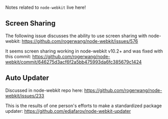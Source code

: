 Notes related to `node-webkit` live here!

## Screen Sharing

The following issue discusses the ability to use screen sharing with node-webkit: https://github.com/rogerwang/node-webkit/issues/576

It seems screen sharing working in node-webkit v10.2+ and was fixed with this commit: https://github.com/rogerwang/node-webkit/commit/646275d3acf6f2a5bb475993da6fc385679c1424

## Auto Updater

Discussed in node-webkit repo here: https://github.com/rogerwang/node-webkit/issues/233

This is the results of one person's efforts to make a standardized package updater: https://github.com/edjafarov/node-webkit-updater